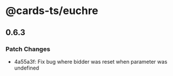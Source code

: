 # @cards-ts/euchre

## 0.6.3
### Patch Changes

- 4a55a3f: Fix bug where bidder was reset when parameter was undefined

